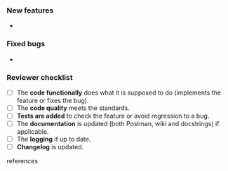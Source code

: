 ### New features

- 

### Fixed bugs

-

### Reviewer checklist

- [ ] The **code functionally** does what it is supposed to do (implements the feature or fixes the bug).
- [ ] The **code quality** meets the standards.
- [ ] **Tests are added** to check the feature or avoid regression to a bug.
- [ ] The **documentation** is updated (both Postman, wiki and docstrings) if applicable.
- [ ] The **logging** if up to date.
- [ ] **Changelog** is updated.

references <issue ID>
